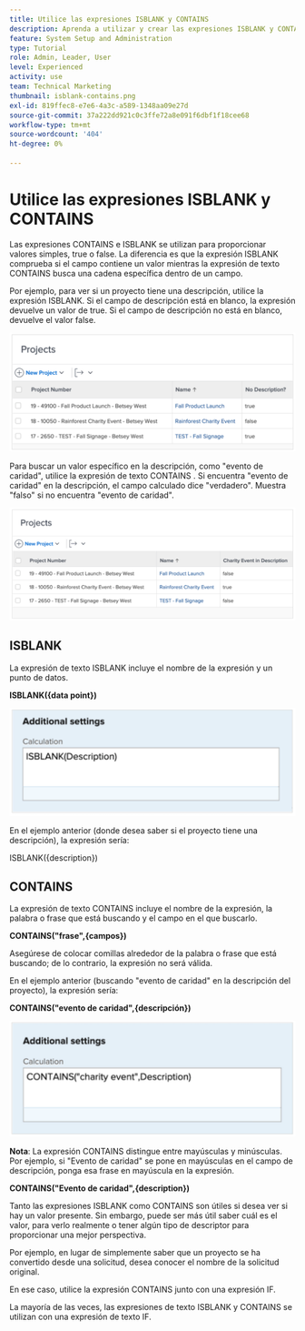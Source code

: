 ```yaml
---
title: Utilice las expresiones ISBLANK y CONTAINS
description: Aprenda a utilizar y crear las expresiones ISBLANK y CONTAINS en un campo calculado en Adobe [!DNL Workfront].
feature: System Setup and Administration
type: Tutorial
role: Admin, Leader, User
level: Experienced
activity: use
team: Technical Marketing
thumbnail: isblank-contains.png
exl-id: 819ffec8-e7e6-4a3c-a589-1348aa09e27d
source-git-commit: 37a222dd921c0c3ffe72a8e091f6dbf1f18cee68
workflow-type: tm+mt
source-wordcount: '404'
ht-degree: 0%

---
```


# Utilice las expresiones ISBLANK y CONTAINS

Las expresiones CONTAINS e ISBLANK se utilizan para proporcionar valores simples, true o false. La diferencia es que la expresión ISBLANK comprueba si el campo contiene un valor mientras la expresión de texto CONTAINS busca una cadena específica dentro de un campo.

Por ejemplo, para ver si un proyecto tiene una descripción, utilice la expresión ISBLANK. Si el campo de descripción está en blanco, la expresión devuelve un valor de true. Si el campo de descripción no está en blanco, devuelve el valor false.

![Balanceador de carga de trabajo con informe de utilización](assets/isblank01.png)

Para buscar un valor específico en la descripción, como &quot;evento de caridad&quot;, utilice la expresión de texto CONTAINS . Si encuentra &quot;evento de caridad&quot; en la descripción, el campo calculado dice &quot;verdadero&quot;. Muestra &quot;falso&quot; si no encuentra &quot;evento de caridad&quot;.

![Balanceador de carga de trabajo con informe de utilización](assets/isblank02.png)

## ISBLANK

La expresión de texto ISBLANK incluye el nombre de la expresión y un punto de datos.

**ISBLANK({data point})**

![Balanceador de carga de trabajo con informe de utilización](assets/isblank03.png)

En el ejemplo anterior (donde desea saber si el proyecto tiene una descripción), la expresión sería:

ISBLANK({description})

## CONTAINS

La expresión de texto CONTAINS incluye el nombre de la expresión, la palabra o frase que está buscando y el campo en el que buscarlo.

**CONTAINS(&quot;frase&quot;,{campos})**

Asegúrese de colocar comillas alrededor de la palabra o frase que está buscando; de lo contrario, la expresión no será válida.

En el ejemplo anterior (buscando &quot;evento de caridad&quot; en la descripción del proyecto), la expresión sería:

**CONTAINS(&quot;evento de caridad&quot;,{descripción})**

![Balanceador de carga de trabajo con informe de utilización](assets/isblank04.png)

**Nota**: La expresión CONTAINS distingue entre mayúsculas y minúsculas. Por ejemplo, si &quot;Evento de caridad&quot; se pone en mayúsculas en el campo de descripción, ponga esa frase en mayúscula en la expresión.

**CONTAINS(&quot;Evento de caridad&quot;,{description})**

Tanto las expresiones ISBLANK como CONTAINS son útiles si desea ver si hay un valor presente. Sin embargo, puede ser más útil saber cuál es el valor, para verlo realmente o tener algún tipo de descriptor para proporcionar una mejor perspectiva.

Por ejemplo, en lugar de simplemente saber que un proyecto se ha convertido desde una solicitud, desea conocer el nombre de la solicitud original.

En ese caso, utilice la expresión CONTAINS junto con una expresión IF.

La mayoría de las veces, las expresiones de texto ISBLANK y CONTAINS se utilizan con una expresión de texto IF.
